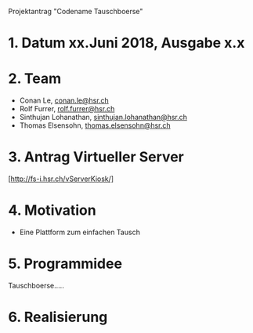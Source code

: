 Projektantrag "Codename Tauschboerse"

# 1. Datum xx.Juni 2018, Ausgabe x.x

# 2. Team

* Conan Le, conan.le@hsr.ch
* Rolf Furrer, rolf.furrer@hsr.ch
* Sinthujan Lohanathan, sinthujan.lohanathan@hsr.ch
* Thomas Elsensohn,  thomas.elsensohn@hsr.ch



# 3. Antrag Virtueller Server

[http://fs-i.hsr.ch/vServerKiosk/]

# 4. Motivation

* Eine Plattform zum einfachen Tausch

# 5. Programmidee

Tauschboerse.....

# 6. Realisierung
